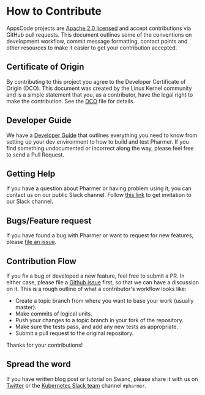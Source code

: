 # How to Contribute

AppsCode projects are [Apache 2.0 licensed](LICENSE) and accept contributions via
GitHub pull requests.  This document outlines some of the conventions on
development workflow, commit message formatting, contact points and other
resources to make it easier to get your contribution accepted.

## Certificate of Origin

By contributing to this project you agree to the Developer Certificate of
Origin (DCO). This document was created by the Linux Kernel community and is a
simple statement that you, as a contributor, have the legal right to make the
contribution. See the [DCO](DCO) file for details.

## Developer Guide
We have a [Developer Guide](/docs/developer-guide/README.md) that outlines everything you need to know from setting up your
dev environment to how to build and test Pharmer. If you find something undocumented or incorrect along the way,
please feel free to send a Pull Request.

## Getting Help
If you have a question about Pharmer or having problem using it, you can contact us on our public Slack channel. Follow [this link](http://slack.kubernetes.io) to get invitation to our Slack channel.

## Bugs/Feature request
If you have found a bug with Pharmer or want to request for new features, please [file an issue](https://github.com/pharmer/pharmer/issues/new).

## Contribution Flow
If you fix a bug or developed a new feature, feel free to submit a PR. In either case, please file a [Github issue]((https://github.com/pharmer/pharmer/issues/new)) first, so that we can have a discussion on it. This is a rough outline of what a contributor's workflow looks like:

- Create a topic branch from where you want to base your work (usually master).
- Make commits of logical units.
- Push your changes to a topic branch in your fork of the repository.
- Make sure the tests pass, and add any new tests as appropriate.
- Submit a pull request to the original repository.

Thanks for your contributions!

## Spread the word
If you have written blog post or tutorial on Swanc, please share it with us on [Twitter](https://twitter.com/AppsCodeHQ) or the [Kubernetes Slack team](http://slack.kubernetes.io) channel `#pharmer`.


